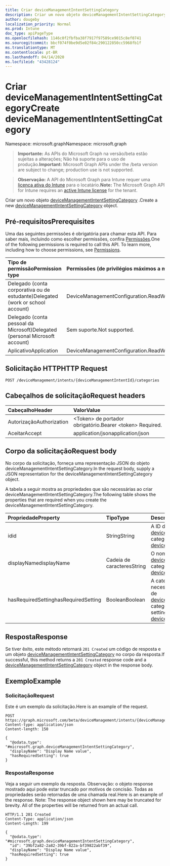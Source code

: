 ```yaml
---
title: Criar deviceManagementIntentSettingCategory
description: Criar um novo objeto deviceManagementIntentSettingCategory.
author: dougeby
localization_priority: Normal
ms.prod: Intune
doc_type: apiPageType
ms.openlocfilehash: 1146c0f2fbfba38f7917f97589ce9015c8ef0741
ms.sourcegitcommit: bbcf074f0be9d5e02f84c290122850cc5968fb1f
ms.translationtype: MT
ms.contentlocale: pt-BR
ms.lasthandoff: 04/14/2020
ms.locfileid: "43428124"
---
```

# <a name="create-devicemanagementintentsettingcategory"></a><span data-ttu-id="d6446-103">Criar deviceManagementIntentSettingCategory</span><span class="sxs-lookup"><span data-stu-id="d6446-103">Create deviceManagementIntentSettingCategory</span></span>

<span data-ttu-id="d6446-104">Namespace: microsoft.graph</span><span class="sxs-lookup"><span data-stu-id="d6446-104">Namespace: microsoft.graph</span></span>

> <span data-ttu-id="d6446-105">**Importante:** As APIs do Microsoft Graph na versão/beta estão sujeitas a alterações; Não há suporte para o uso de produção.</span><span class="sxs-lookup"><span data-stu-id="d6446-105">**Important:** Microsoft Graph APIs under the /beta version are subject to change; production use is not supported.</span></span>

> <span data-ttu-id="d6446-106">**Observação:** A API do Microsoft Graph para Intune requer uma [licença ativa do Intune](https://go.microsoft.com/fwlink/?linkid=839381) para o locatário.</span><span class="sxs-lookup"><span data-stu-id="d6446-106">**Note:** The Microsoft Graph API for Intune requires an [active Intune license](https://go.microsoft.com/fwlink/?linkid=839381) for the tenant.</span></span>

<span data-ttu-id="d6446-107">Criar um novo objeto [deviceManagementIntentSettingCategory](../resources/intune-deviceintent-devicemanagementintentsettingcategory.md) .</span><span class="sxs-lookup"><span data-stu-id="d6446-107">Create a new [deviceManagementIntentSettingCategory](../resources/intune-deviceintent-devicemanagementintentsettingcategory.md) object.</span></span>

## <a name="prerequisites"></a><span data-ttu-id="d6446-108">Pré-requisitos</span><span class="sxs-lookup"><span data-stu-id="d6446-108">Prerequisites</span></span>
<span data-ttu-id="d6446-p101">Uma das seguintes permissões é obrigatória para chamar esta API. Para saber mais, incluindo como escolher permissões, confira [Permissões](/graph/permissions-reference).</span><span class="sxs-lookup"><span data-stu-id="d6446-p101">One of the following permissions is required to call this API. To learn more, including how to choose permissions, see [Permissions](/graph/permissions-reference).</span></span>

|<span data-ttu-id="d6446-111">Tipo de permissão</span><span class="sxs-lookup"><span data-stu-id="d6446-111">Permission type</span></span>|<span data-ttu-id="d6446-112">Permissões (de privilégios máximos a mínimos)</span><span class="sxs-lookup"><span data-stu-id="d6446-112">Permissions (from most to least privileged)</span></span>|
|:---|:---|
|<span data-ttu-id="d6446-113">Delegado (conta corporativa ou de estudante)</span><span class="sxs-lookup"><span data-stu-id="d6446-113">Delegated (work or school account)</span></span>|<span data-ttu-id="d6446-114">DeviceManagementConfiguration.ReadWrite.All</span><span class="sxs-lookup"><span data-stu-id="d6446-114">DeviceManagementConfiguration.ReadWrite.All</span></span>|
|<span data-ttu-id="d6446-115">Delegado (conta pessoal da Microsoft)</span><span class="sxs-lookup"><span data-stu-id="d6446-115">Delegated (personal Microsoft account)</span></span>|<span data-ttu-id="d6446-116">Sem suporte.</span><span class="sxs-lookup"><span data-stu-id="d6446-116">Not supported.</span></span>|
|<span data-ttu-id="d6446-117">Aplicativo</span><span class="sxs-lookup"><span data-stu-id="d6446-117">Application</span></span>|<span data-ttu-id="d6446-118">DeviceManagementConfiguration.ReadWrite.All</span><span class="sxs-lookup"><span data-stu-id="d6446-118">DeviceManagementConfiguration.ReadWrite.All</span></span>|

## <a name="http-request"></a><span data-ttu-id="d6446-119">Solicitação HTTP</span><span class="sxs-lookup"><span data-stu-id="d6446-119">HTTP Request</span></span>
<!-- {
  "blockType": "ignored"
}
-->
``` http
POST /deviceManagement/intents/{deviceManagementIntentId}/categories
```

## <a name="request-headers"></a><span data-ttu-id="d6446-120">Cabeçalhos de solicitação</span><span class="sxs-lookup"><span data-stu-id="d6446-120">Request headers</span></span>
|<span data-ttu-id="d6446-121">Cabeçalho</span><span class="sxs-lookup"><span data-stu-id="d6446-121">Header</span></span>|<span data-ttu-id="d6446-122">Valor</span><span class="sxs-lookup"><span data-stu-id="d6446-122">Value</span></span>|
|:---|:---|
|<span data-ttu-id="d6446-123">Autorização</span><span class="sxs-lookup"><span data-stu-id="d6446-123">Authorization</span></span>|<span data-ttu-id="d6446-124">&lt;Token&gt; de portador obrigatório.</span><span class="sxs-lookup"><span data-stu-id="d6446-124">Bearer &lt;token&gt; Required.</span></span>|
|<span data-ttu-id="d6446-125">Aceitar</span><span class="sxs-lookup"><span data-stu-id="d6446-125">Accept</span></span>|<span data-ttu-id="d6446-126">application/json</span><span class="sxs-lookup"><span data-stu-id="d6446-126">application/json</span></span>|

## <a name="request-body"></a><span data-ttu-id="d6446-127">Corpo da solicitação</span><span class="sxs-lookup"><span data-stu-id="d6446-127">Request body</span></span>
<span data-ttu-id="d6446-128">No corpo da solicitação, forneça uma representação JSON do objeto deviceManagementIntentSettingCategory.</span><span class="sxs-lookup"><span data-stu-id="d6446-128">In the request body, supply a JSON representation for the deviceManagementIntentSettingCategory object.</span></span>

<span data-ttu-id="d6446-129">A tabela a seguir mostra as propriedades que são necessárias ao criar deviceManagementIntentSettingCategory.</span><span class="sxs-lookup"><span data-stu-id="d6446-129">The following table shows the properties that are required when you create the deviceManagementIntentSettingCategory.</span></span>

|<span data-ttu-id="d6446-130">Propriedade</span><span class="sxs-lookup"><span data-stu-id="d6446-130">Property</span></span>|<span data-ttu-id="d6446-131">Tipo</span><span class="sxs-lookup"><span data-stu-id="d6446-131">Type</span></span>|<span data-ttu-id="d6446-132">Descrição</span><span class="sxs-lookup"><span data-stu-id="d6446-132">Description</span></span>|
|:---|:---|:---|
|<span data-ttu-id="d6446-133">id</span><span class="sxs-lookup"><span data-stu-id="d6446-133">id</span></span>|<span data-ttu-id="d6446-134">String</span><span class="sxs-lookup"><span data-stu-id="d6446-134">String</span></span>|<span data-ttu-id="d6446-135">A ID de categoria herdada de [deviceManagementSettingCategory](../resources/intune-deviceintent-devicemanagementsettingcategory.md)</span><span class="sxs-lookup"><span data-stu-id="d6446-135">The category ID Inherited from [deviceManagementSettingCategory](../resources/intune-deviceintent-devicemanagementsettingcategory.md)</span></span>|
|<span data-ttu-id="d6446-136">displayName</span><span class="sxs-lookup"><span data-stu-id="d6446-136">displayName</span></span>|<span data-ttu-id="d6446-137">Cadeia de caracteres</span><span class="sxs-lookup"><span data-stu-id="d6446-137">String</span></span>|<span data-ttu-id="d6446-138">O nome da categoria herdado de [deviceManagementSettingCategory](../resources/intune-deviceintent-devicemanagementsettingcategory.md)</span><span class="sxs-lookup"><span data-stu-id="d6446-138">The category name Inherited from [deviceManagementSettingCategory](../resources/intune-deviceintent-devicemanagementsettingcategory.md)</span></span>|
|<span data-ttu-id="d6446-139">hasRequiredSetting</span><span class="sxs-lookup"><span data-stu-id="d6446-139">hasRequiredSetting</span></span>|<span data-ttu-id="d6446-140">Boolean</span><span class="sxs-lookup"><span data-stu-id="d6446-140">Boolean</span></span>|<span data-ttu-id="d6446-141">A categoria contém a configuração necessária de nível superior herdada de [deviceManagementSettingCategory](../resources/intune-deviceintent-devicemanagementsettingcategory.md)</span><span class="sxs-lookup"><span data-stu-id="d6446-141">The category contains top level required setting Inherited from [deviceManagementSettingCategory](../resources/intune-deviceintent-devicemanagementsettingcategory.md)</span></span>|



## <a name="response"></a><span data-ttu-id="d6446-142">Resposta</span><span class="sxs-lookup"><span data-stu-id="d6446-142">Response</span></span>
<span data-ttu-id="d6446-143">Se tiver êxito, este método retornará `201 Created` um código de resposta e um objeto [deviceManagementIntentSettingCategory](../resources/intune-deviceintent-devicemanagementintentsettingcategory.md) no corpo da resposta.</span><span class="sxs-lookup"><span data-stu-id="d6446-143">If successful, this method returns a `201 Created` response code and a [deviceManagementIntentSettingCategory](../resources/intune-deviceintent-devicemanagementintentsettingcategory.md) object in the response body.</span></span>

## <a name="example"></a><span data-ttu-id="d6446-144">Exemplo</span><span class="sxs-lookup"><span data-stu-id="d6446-144">Example</span></span>

### <a name="request"></a><span data-ttu-id="d6446-145">Solicitação</span><span class="sxs-lookup"><span data-stu-id="d6446-145">Request</span></span>
<span data-ttu-id="d6446-146">Este é um exemplo da solicitação.</span><span class="sxs-lookup"><span data-stu-id="d6446-146">Here is an example of the request.</span></span>
``` http
POST https://graph.microsoft.com/beta/deviceManagement/intents/{deviceManagementIntentId}/categories
Content-type: application/json
Content-length: 150

{
  "@odata.type": "#microsoft.graph.deviceManagementIntentSettingCategory",
  "displayName": "Display Name value",
  "hasRequiredSetting": true
}
```

### <a name="response"></a><span data-ttu-id="d6446-147">Resposta</span><span class="sxs-lookup"><span data-stu-id="d6446-147">Response</span></span>
<span data-ttu-id="d6446-p102">Veja a seguir um exemplo da resposta. Observação: o objeto response mostrado aqui pode estar truncado por motivos de concisão. Todas as propriedades serão retornadas de uma chamada real.</span><span class="sxs-lookup"><span data-stu-id="d6446-p102">Here is an example of the response. Note: The response object shown here may be truncated for brevity. All of the properties will be returned from an actual call.</span></span>
``` http
HTTP/1.1 201 Created
Content-Type: application/json
Content-Length: 199

{
  "@odata.type": "#microsoft.graph.deviceManagementIntentSettingCategory",
  "id": "39bf2a82-2a82-39bf-822a-bf39822abf39",
  "displayName": "Display Name value",
  "hasRequiredSetting": true
}
```



